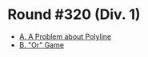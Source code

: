 # Round #320 (Div. 1)

* [A. A Problem about Polyline][]
* [B. "Or" Game][]

[A. A Problem about Polyline]: http://codeforces.com/contest/578/problem/A
[B. "Or" Game]:                http://codeforces.com/contest/578/problem/B
